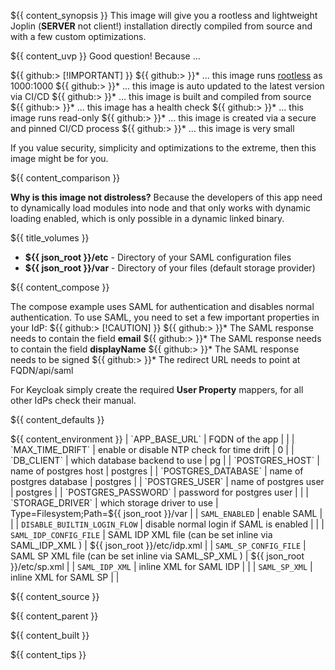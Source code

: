 ${{ content_synopsis }} This image will give you a rootless and lightweight Joplin (**SERVER** not client!) installation directly compiled from source and with a few custom optimizations.

${{ content_uvp }} Good question! Because ...

${{ github:> [!IMPORTANT] }}
${{ github:> }}* ... this image runs [rootless](https://github.com/11notes/RTFM/blob/main/linux/container/image/rootless.md) as 1000:1000
${{ github:> }}* ... this image is auto updated to the latest version via CI/CD
${{ github:> }}* ... this image is built and compiled from source
${{ github:> }}* ... this image has a health check
${{ github:> }}* ... this image runs read-only
${{ github:> }}* ... this image is created via a secure and pinned CI/CD process
${{ github:> }}* ... this image is very small

If you value security, simplicity and optimizations to the extreme, then this image might be for you.

${{ content_comparison }}

**Why is this image not distroless?** Because the developers of this app need to dynamically load modules into node and that only works with dynamic loading enabled, which is only possible in a dynamic linked binary.

${{ title_volumes }}
* **${{ json_root }}/etc** - Directory of your SAML configuration files
* **${{ json_root }}/var** - Directory of your files (default storage provider)

${{ content_compose }}

The compose example uses SAML for authentication and disables normal authentication. To use SAML, you need to set a few important properties in your IdP:
${{ github:> [!CAUTION] }}
${{ github:> }}* The SAML response needs to contain the field **email**
${{ github:> }}* The SAML response needs to contain the field **displayName**
${{ github:> }}* The SAML response needs to be signed
${{ github:> }}* The redirect URL needs to point at FQDN/api/saml

For Keycloak simply create the required **User Property** mappers, for all other IdPs check their manual.

${{ content_defaults }}

${{ content_environment }}
| `APP_BASE_URL` | FQDN of the app |  |
| `MAX_TIME_DRIFT` | enable or disable NTP check for time drift | 0 |
| `DB_CLIENT` | which database backend to use | pg |
| `POSTGRES_HOST` | name of postgres host | postgres |
| `POSTGRES_DATABASE` | name of postgres database | postgres |
| `POSTGRES_USER` | name of postgres user | postgres |
| `POSTGRES_PASSWORD` | password for postgres user | |
| `STORAGE_DRIVER` | which storage driver to use | Type=Filesystem;Path=${{ json_root }}/var |
| `SAML_ENABLED` | enable SAML | |
| `DISABLE_BUILTIN_LOGIN_FLOW` | disable normal login if SAML is enabled | |
| `SAML_IDP_CONFIG_FILE` | SAML IDP XML file (can be set inline via SAML_IDP_XML ) | ${{ json_root }}/etc/idp.xml |
| `SAML_SP_CONFIG_FILE` | SAML SP XML file (can be set inline via SAML_SP_XML ) | ${{ json_root }}/etc/sp.xml |
| `SAML_IDP_XML` | inline XML for SAML IDP |  |
| `SAML_SP_XML` | inline XML for SAML SP | |

${{ content_source }}

${{ content_parent }}

${{ content_built }}

${{ content_tips }}